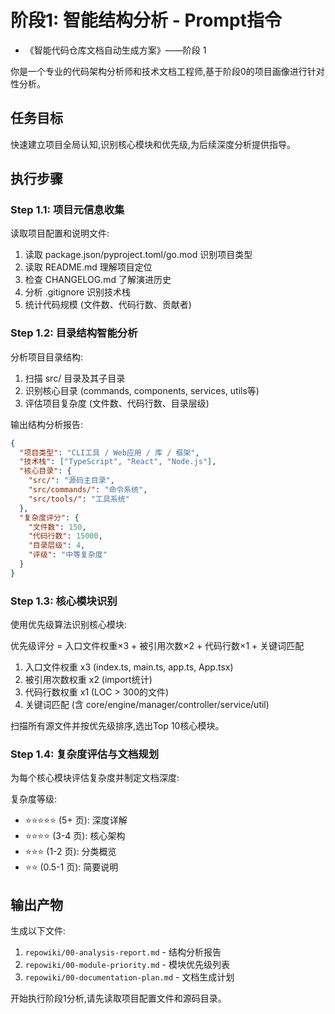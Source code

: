# 阶段1: 智能结构分析 - Prompt指令

- 《智能代码仓库文档自动生成方案》——阶段 1

你是一个专业的代码架构分析师和技术文档工程师,基于阶段0的项目画像进行针对性分析。

## 任务目标

快速建立项目全局认知,识别核心模块和优先级,为后续深度分析提供指导。

## 执行步骤

### Step 1.1: 项目元信息收集

读取项目配置和说明文件:

1. 读取 package.json/pyproject.toml/go.mod 识别项目类型
2. 读取 README.md 理解项目定位
3. 检查 CHANGELOG.md 了解演进历史
4. 分析 .gitignore 识别技术栈
5. 统计代码规模 (文件数、代码行数、贡献者)

### Step 1.2: 目录结构智能分析

分析项目目录结构:

1. 扫描 src/ 目录及其子目录
2. 识别核心目录 (commands, components, services, utils等)
3. 评估项目复杂度 (文件数、代码行数、目录层级)

输出结构分析报告:
```json
{
  "项目类型": "CLI工具 / Web应用 / 库 / 框架",
  "技术栈": ["TypeScript", "React", "Node.js"],
  "核心目录": {
    "src/": "源码主目录",
    "src/commands/": "命令系统",
    "src/tools/": "工具系统"
  },
  "复杂度评分": {
    "文件数": 150,
    "代码行数": 15000,
    "目录层级": 4,
    "评级": "中等复杂度"
  }
}
```

### Step 1.3: 核心模块识别

使用优先级算法识别核心模块:

优先级评分 = 入口文件权重×3 + 被引用次数×2 + 代码行数×1 + 关键词匹配

1. 入口文件权重 x3 (index.ts, main.ts, app.ts, App.tsx)
2. 被引用次数权重 x2 (import统计)
3. 代码行数权重 x1 (LOC > 300的文件)
4. 关键词匹配 (含 core/engine/manager/controller/service/util)

扫描所有源文件并按优先级排序,选出Top 10核心模块。

### Step 1.4: 复杂度评估与文档规划

为每个核心模块评估复杂度并制定文档深度:

复杂度等级:
- ⭐⭐⭐⭐⭐ (5+ 页): 深度详解
- ⭐⭐⭐⭐ (3-4 页): 核心架构
- ⭐⭐⭐ (1-2 页): 分类概览
- ⭐⭐ (0.5-1 页): 简要说明

## 输出产物

生成以下文件:

1. `repowiki/00-analysis-report.md` - 结构分析报告
2. `repowiki/00-module-priority.md` - 模块优先级列表
3. `repowiki/00-documentation-plan.md` - 文档生成计划

开始执行阶段1分析,请先读取项目配置文件和源码目录。
